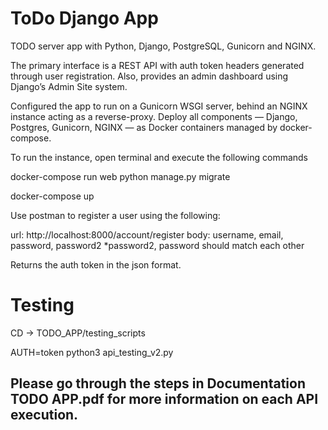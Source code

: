# ToDo Django App

TODO server app with Python, Django, PostgreSQL, Gunicorn and NGINX. 

The primary interface is a REST API with auth token headers generated through user registration. Also, provides an admin dashboard using Django’s Admin Site system.

Configured the app to run on a Gunicorn WSGI server, behind an NGINX instance acting as a reverse-proxy. Deploy all components — Django, Postgres, Gunicorn, NGINX — as Docker containers managed by docker-compose.

To run the instance, open terminal and execute the following commands 

docker-compose run web python manage.py migrate

docker-compose up 

Use postman to register a user using the following:

url: http://localhost:8000/account/register
body: username, email, password, password2
*password2, password should match each other

Returns the auth token in the json format. 

# Testing

CD -> TODO_APP/testing_scripts

AUTH=token python3 api_testing_v2.py


## Please go through the steps in Documentation TODO APP.pdf for more information on each API execution. 



